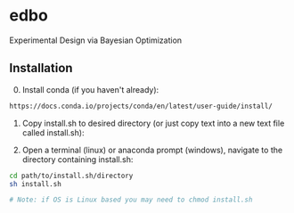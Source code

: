 # edbo
Experimental Design via Bayesian Optimization

## Installation

0. Install conda (if you haven't already):

```bash
https://docs.conda.io/projects/conda/en/latest/user-guide/install/
```

1. Copy install.sh to desired directory (or just copy text into a new text file called install.sh):

2. Open a terminal (linux) or anaconda prompt (windows), navigate to the directory containing install.sh:

```bash
cd path/to/install.sh/directory
sh install.sh

# Note: if OS is Linux based you may need to chmod install.sh
```